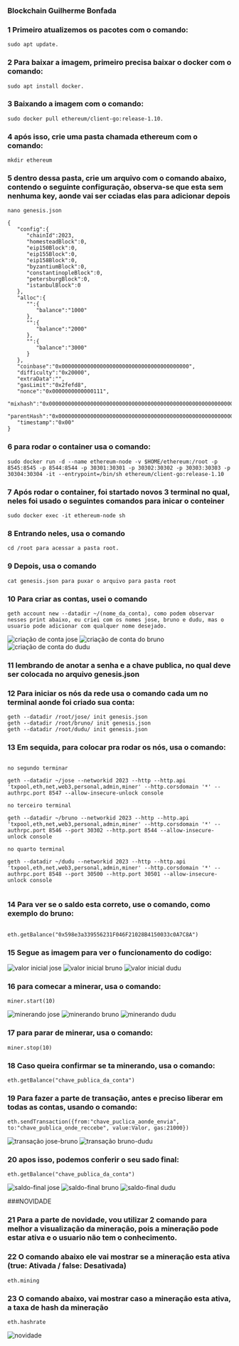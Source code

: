 ### Blockchain Guilherme Bonfada

### 1 Primeiro atualizemos os pacotes com o comando: 
```	
sudo apt update.
```
### 2 Para baixar a imagem, primeiro precisa baixar o docker com o comando: 
```
sudo apt install docker.
```
### 3 Baixando a imagem com o comando: 
```
sudo docker pull ethereum/client-go:release-1.10.
```
### 4 após isso, crie uma pasta chamada ethereum com o comando: 
```	
mkdir ethereum
```
### 5 dentro dessa pasta, crie um arquivo com o comando abaixo, contendo o seguinte configuração, observa-se que esta sem nenhuma key, aonde vai ser cciadas elas para adicionar depois
```
nano genesis.json
```
```
{
   "config":{
      "chainId":2023,
      "homesteadBlock":0,
      "eip150Block":0,
      "eip155Block":0,
      "eip158Block":0,
      "byzantiumBlock":0,
      "constantinopleBlock":0,
      "petersburgBlock":0,
      "istanbulBlock":0
   },
   "alloc":{
      "":{
         "balance":"1000"
      },
      "":{
         "balance":"2000"
      },
      "":{
         "balance":"3000"
      }
   },
   "coinbase":"0x0000000000000000000000000000000000000000",
   "difficulty":"0x20000",
   "extraData":"",
   "gasLimit":"0x2fefd8",
   "nonce":"0x0000000000000111",
   "mixhash":"0x0000000000000000000000000000000000000000000000000000000000000000",
   "parentHash":"0x0000000000000000000000000000000000000000000000000000000000000000",
   "timestamp":"0x00"
}
```
### 6 para rodar o container usa o comando: 
```
sudo docker run -d --name ethereum-node -v $HOME/ethereum:/root -p 8545:8545 -p 8544:8544 -p 30301:30301 -p 30302:30302 -p 30303:30303 -p 30304:30304 -it --entrypoint=/bin/sh ethereum/client-go:release-1.10
```
### 7 Após rodar o container, foi startado novos 3 terminal no qual, neles foi usado o seguintes comandos para inicar o conteiner  
```
sudo docker exec -it ethereum-node sh 
```
### 8 Entrando neles, usa o comando 
```	
cd /root para acessar a pasta root.
```
### 9 Depois, usa o comando 
```	
cat genesis.json para puxar o arquivo para pasta root
```
### 10 Para criar as contas, usei o comando 
```
geth account new --datadir ~/(nome_da_conta), como podem observar nesses print abaixo, eu criei com os nomes jose, bruno e dudu, mas o usuario pode adicionar com qualquer nome desejado.
```

![criação de conta jose](images/criar-jose.png)
![criação de conta do bruno](images/criar-bruno.png)
![criação de conta do dudu](images/criar-dudu.png)


### 11 lembrando de anotar a senha e a chave publica, no qual deve ser colocada no arquivo genesis.json

### 12 Para iniciar os nós da rede usa o comando cada um no terminal aonde foi criado sua conta:
```
geth --datadir /root/jose/ init genesis.json
geth --datadir /root/bruno/ init genesis.json
geth --datadir /root/dudu/ init genesis.json
```
	
### 13 Em sequida, para colocar pra rodar os nós, usa o comando:
```

no segundo terminar
	
geth --datadir ~/jose --networkid 2023 --http --http.api 'txpool,eth,net,web3,personal,admin,miner' --http.corsdomain '*' --authrpc.port 8547 --allow-insecure-unlock console
	
no terceiro terminal
	
geth --datadir ~/bruno --networkid 2023 --http --http.api 'txpool,eth,net,web3,personal,admin,miner' --http.corsdomain '*' --authrpc.port 8546 --port 30302 --http.port 8544 --allow-insecure-unlock console
	
no quarto terminal
	
geth --datadir ~/dudu --networkid 2023 --http --http.api 'txpool,eth,net,web3,personal,admin,miner' --http.corsdomain '*' --authrpc.port 8548 --port 30500 --http.port 30501 --allow-insecure-unlock console
	
```
### 14 Para ver se o saldo esta correto, use o comando, como exemplo do bruno:
```

eth.getBalance("0x598e3a339556231F046F21028B4150033c0A7C8A")

```
### 15 Segue as imagem para ver o funcionamento do codigo:


![valor inicial jose](images/saldo-jose.png)
![valor inicial bruno](images/saldo-bruno.png)
![valor inicial dudu](images/saldo-dudu.png)

### 16 para comecar a minerar, usa o comando:
```
miner.start(10)
```
![minerando jose](images/minerando-jose.png)
![minerando bruno](images/minerando-bruno.png)
![minerando dudu](images/minerando-dudu.png)
	
### 17 para parar de minerar, usa o comando:
```
miner.stop(10)
```
### 18 Caso queira confirmar se ta minerando, usa o comando:
```	
eth.getBalance("chave_publica_da_conta")	 
```
### 19 Para fazer a parte de transação, antes e preciso liberar em todas as contas, usando o comando:
```
eth.sendTransaction({from:"chave_puclica_aonde_envia", to:"chave_publica_onde_reccebe", value:Valor, gas:21000})
```
	
![transação jose-bruno](images/transferencia-jose-bruno.png)
![transação bruno-dudu](images/transferencia-bruno-dudu.png)

### 20 apos isso, podemos conferir o seu sado final: 
```
eth.getBalance("chave_publica_da_conta")
```
	
![saldo-final jose](images/saldo-final-jose.png)
![saldo-final bruno](images/saldo-final-bruno.png)
![saldo-final dudu](images/saldo-final-dudu.png)
	
	
###NOVIDADE
	
### 21 Para a parte de novidade, vou utilizar 2 comando para melhor a visualização da mineração, pois a mineração pode estar ativa e o usuario não tem o conhecimento.

### 22 O comando abaixo ele vai mostrar se a mineração esta ativa (true: Ativada / false: Desativada)
```
eth.mining
```
	
### 23 O comando abaixo, vai mostrar caso a mineração esta ativa, a taxa de hash da mineração
```	
eth.hashrate
```
	
![novidade](image/novidade.png)
	 















